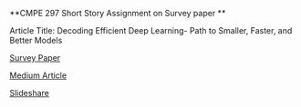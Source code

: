 **CMPE 297 Short Story Assignment on Survey paper **

Article Title: Decoding Efficient Deep Learning- Path to Smaller, Faster, and Better Models

[Survey Paper](https://arxiv.org/pdf/2106.08962.pdf)

[Medium Article](https://mishra-somya.medium.com/decoding-efficient-deep-learning-path-to-smaller-faster-and-better-models-a8dc37be2560)

[Slideshare](https://www.slideshare.net/SomyaMishra17/cmpe297short-storyefficientdeeplearning/SomyaMishra17/cmpe297short-storyefficientdeeplearning)

